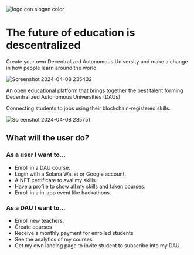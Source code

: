 ![logo con slogan color](https://github.com/Zona-Tres/devite/assets/54418646/e2507700-1535-4647-ba1a-c3998d11226b)

# The future of education is descentralized

Create your own Decentralized Autonomous University and make a change in how people learn around the world

![Screenshot 2024-04-08 235432](https://github.com/Zona-Tres/devite/assets/54418646/f6e86415-b0f3-4654-86a7-e209e8aeb3b7)

An open educational platform that brings together the best talent forming Decentralized Autonomous Universities (DAUs)

Connecting students to jobs using their blockchain-registered skills.

![Screenshot 2024-04-08 235751](https://github.com/Zona-Tres/devite/assets/54418646/99ef691d-4f77-4591-b09f-e91aea852512)

## What will the user do?

### As a user I want to...

* Enroll in a DAU course.
* Login with a Solana Wallet or Google account.
* A NFT certificate to aval my skills.
* Have a profile to show all my skills and taken courses.
* Enroll in a in-app event like hackathons.

### As a DAU I want to...

* Enroll new teachers.
* Create courses
* Receive a monthly payment for enrolled students
* See the analytics of my courses
* Get my own landing page to invite student to subscribe into my DAU